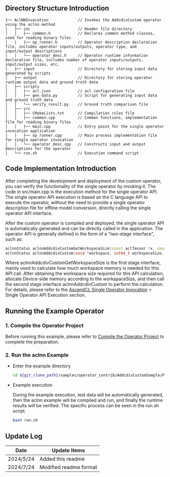 ## Directory Structure Introduction
``` 
├── AclNNInvocation             // Invokes the AddcdivCustom operator using the aclnn method
│   ├── inc                     // Header file directory
│   │   ├── common.h            // Declares common method classes, used for reading binary files
│   │   ├── op_runner.h         // Operator description declaration file, includes operator inputs/outputs, operator type, and input/output descriptions
│   │   └── operator_desc.h     // Operator runtime information declaration file, includes number of operator inputs/outputs, input/output sizes, etc.
│   ├── input                   // Directory for storing input data generated by scripts
│   ├── output                  // Directory for storing operator runtime output data and ground truth data
│   ├── scripts
│   │   ├── acl.json            // acl configuration file
│   │   ├── gen_data.py         // Script for generating input data and ground truth data
│   │   └── verify_result.py    // Ground truth comparison file
│   ├── src
│   │   ├── CMakeLists.txt      // Compilation rules file
│   │   ├── common.cpp          // Common functions, implementation file for reading binary files
│   │   ├── main.cpp            // Entry point for the single operator invocation application
│   │   ├── op_runner.cpp       // Main process implementation file for single operator invocation
│   │   └── operator_desc.cpp   // Constructs input and output descriptions for the operator
│   └── run.sh                  // Execution command script
``` 

## Code Implementation Introduction
After completing the development and deployment of the custom operator, you can verify the functionality of the single operator by invoking it. The code in src/main.cpp is the execution method for the single operator API. The single operator API execution is based on the C language API to execute the operator, without the need to provide a single operator description file for offline model conversion, directly calling the single operator API interface.

After the custom operator is compiled and deployed, the single operator API is automatically generated and can be directly called in the application. The operator API is generally defined in the form of a "two-stage interface", such as:
   ```cpp    
   aclnnStatus aclnnAddcdivCustomGetWorkspaceSize(const aclTensor *x, const aclTensor *y, const alcTensor *out, uint64_t workspaceSize, aclOpExecutor **executor);
   aclnnStatus aclnnAddcdivCustom(void *workspace, int64_t workspaceSize, aclOpExecutor **executor, aclrtStream stream);
   ```
Where aclnnAddcdivCustomGetWorkspaceSize is the first stage interface, mainly used to calculate how much workspace memory is needed for this API call. After obtaining the workspace size required for this API calculation, allocate Device-side memory according to the workspaceSize, and then call the second stage interface aclnnAddcdivCustom to perform the calculation. For details, please refer to the [AscendCL Single Operator Invocation](https://hiascend.com/document/redirect/CannCommunityAscendCInVorkSingleOp) > Single Operator API Execution section.

## Running the Example Operator
### 1. Compile the Operator Project
Before running this example, please refer to [Compile the Operator Project](../README.en.md#operatorcompile) to complete the preparation.

### 2. Run the aclnn Example

  - Enter the example directory

    ```bash
    cd ${git_clone_path}/samples/operator_contrib/AddcdivCustomSample/FrameworkLaunch/AclNNInvocation
    ```

  - Example execution    

    During the example execution, test data will be automatically generated, then the aclnn example will be compiled and run, and finally the runtime results will be verified. The specific process can be seen in the run.sh script.

    ```bash
    bash run.sh
    ```

## Update Log
  | Date       | Update Items |
  |------------|--------------|
  | 2024/5/24  | Added this readme |
  | 2024/7/24  | Modified readme format |